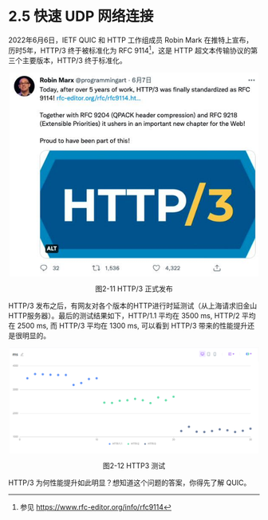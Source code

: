 # 2.5 快速 UDP 网络连接

2022年6月6日，IETF QUIC 和 HTTP 工作组成员 Robin Mark 在推特上宣布，历时5年，HTTP/3 终于被标准化为 RFC 9114[^1]，这是 HTTP 超文本传输协议的第三个主要版本，HTTP/3 终于标准化。

<div  align="center">
	<img src="../assets/http3-11.png" width = "500"  align=center />
	<p>图2-11 HTTP/3 正式发布</p>
</div> 


HTTP/3 发布之后，有网友对各个版本的HTTP进行时延测试（从上海请求旧金山HTTP服务器）。最后的测试结果如下，HTTP/1.1 平均在 3500 ms, HTTP/2 平均在 2500 ms, 而 HTTP/3 平均在 1300 ms, 可以看到 HTTP/3 带来的性能提升还是很明显的。

<div  align="center">
	<img src="../assets/http3.png" width = "500"  align=center />
	<p>图2-12 HTTP3 测试</p>
</div> 

HTTP/3 为何性能提升如此明显？想知道这个问题的答案，你得先了解 QUIC。

[^1]: 参见 https://www.rfc-editor.org/info/rfc9114